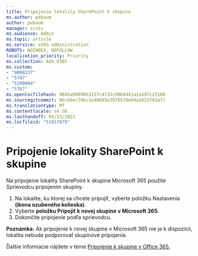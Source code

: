 ```yaml
---
title: Pripojenie lokality SharePoint k skupine
ms.author: pebaum
author: pebaum
manager: scotv
ms.audience: Admin
ms.topic: article
ms.service: o365-administration
ROBOTS: NOINDEX, NOFOLLOW
localization_priority: Priority
ms.collection: Adm_O365
ms.custom:
- "9000237"
- "5747"
- "5200004"
- "5767"
ms.openlocfilehash: 9845a0009b62157c4735c9864441a1a597c25108
ms.sourcegitcommit: 8bc60ec34bc1e40685e3976576e04a2623f63a7c
ms.translationtype: MT
ms.contentlocale: sk-SK
ms.lasthandoff: 04/15/2021
ms.locfileid: "51817079"
---
```

# <a name="connect-a-sharepoint-site-to-a-group"></a>Pripojenie lokality SharePoint k skupine

Na pripojenie lokality SharePoint k skupine Microsoft 365 použite Sprievodcu pripojením skupiny.

1. Na lokalite, ku ktorej sa chcete pripojiť, vyberte položku Nastavenia  **(ikona ozubeného kolieska)**.
2. Vyberte  **položku Pripojiť k novej skupine v Microsoft 365**.
3. Dokončite pripojenie podľa sprievodcu.

**Poznámka:**  Ak pripojenie k novej skupine v Microsoft 365 nie je k dispozícii, lokalita nebude podporovať skupinové pripojenie.

Ďalšie informácie nájdete v téme [Pripojenie k skupine v Office 365.](https://docs.microsoft.com/sharepoint/dev/transform/modernize-connect-to-office365-group)